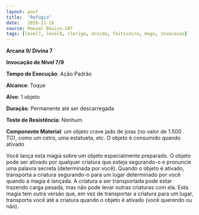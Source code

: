 ```yaml
---
layout: post
title:  "Refúgio"
date:   2016-11-16
source: Manual Básico.207
tags: [level7, level9, clerigo, druida, feiticeiro, mago, invocacao]
---
```


**Arcana 9/ Divina 7**

**Invocação de Nível 7/9**

**Tempo de Execução**: Ação Padrão

**Alcance**: Toque

**Alvo**: 1 objeto

**Duração**: Permanente até ser descarregada

**Teste de Resistência**: Nenhum

**Componente Material**: um objeto crave jado de joias (no valor de 1.500 TO), como um cetro, uma estatueta, etc. O objeto é consumido quando ativado

Você lança esta magia sobre um objeto especialmente preparado. O objeto pode ser ativado por qualquer criatura que esteja segurando-o e pronuncie uma palavra secreta (determinada por você). Quando o objeto é ativado, transporta a criatura segurando-o para um lugar determinado por você quando a magia é lançada.
A criatura a ser transportada pode estar trazendo carga pesada, mas não pode levar outras criaturas com ela.
Esta magia tem outra versão que, em vez de transportar a criatura para um lugar, transporta você até a criatura quando o objeto é ativado (você querendo ou não).